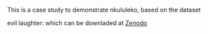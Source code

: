 This is a case study to demonstrate nkululeko, based on the dataset

evil laughter: 
which can be downladed at [Zenodo](https://zenodo.org/record/7224784)


